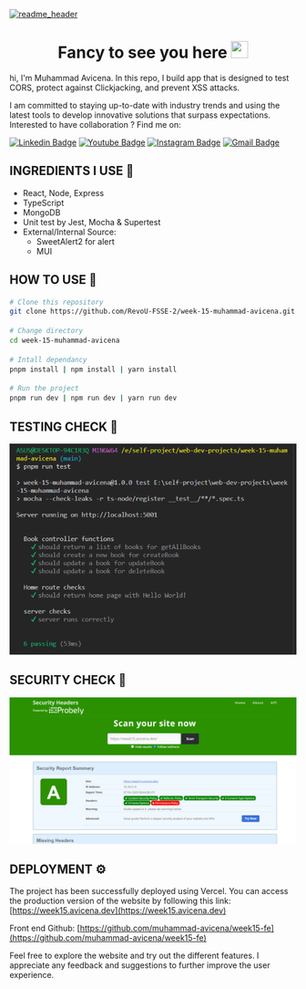 [![readme_header](https://github.com/muhammad-avicena/profile/assets/49929404/b7b89034-8e25-4f25-a1a2-5665aa66448c)](https://avicena.dev/)

<h1 align="center">Fancy to see you here <img src="https://raw.githubusercontent.com/muhammad-avicena/profile/master/wave.gif" width="30px" height="30px" /> </h1>

hi, I'm Muhammad Avicena. In this repo, I build app that is designed to test CORS, protect against Clickjacking, and prevent XSS attacks.

I am committed to staying up-to-date with industry trends and using the latest tools to develop innovative solutions that surpass expectations.
Interested to have collaboration ? Find me on:

[![Linkedin Badge](https://img.shields.io/badge/-Muhammad_Avicena-blue?style=flat-square&logo=Linkedin&logoColor=white)](https://www.linkedin.com/in/muhammad-avicena/)
[![Youtube Badge](https://img.shields.io/badge/-Muhammad_Avicena-darkred?style=flat-square&logo=youtube&logoColor=white)](https://www.youtube.com/@MuhammadAvicena)
[![Instagram Badge](https://img.shields.io/badge/-ryuhideaki.dev-purple?style=flat-square&logo=instagram&logoColor=white)](https://www.instagram.com/ryuhideaki.dev/)
[![Gmail Badge](https://img.shields.io/badge/-cenarahmant.dev@gmail.com-c14438?style=flat-square&logo=Gmail&logoColor=white)](mailto:cenarahmant.dev@gmail.com)

## INGREDIENTS I USE 📜

- React, Node, Express
- TypeScript
- MongoDB
- Unit test by Jest, Mocha & Supertest
- External/Internal Source:
  - SweetAlert2 for alert
  - MUI

## HOW TO USE 🌟

```bash
# Clone this repository
git clone https://github.com/RevoU-FSSE-2/week-15-muhammad-avicena.git

# Change directory
cd week-15-muhammad-avicena

# Intall dependancy
pnpm install | npm install | yarn install

# Run the project
pnpm run dev | npm run dev | yarn run dev
```

## TESTING CHECK 🚧

![testing](./assets-github/unitTest.png)

## SECURITY CHECK 🚨

![security](./assets-github/security.png)

## DEPLOYMENT ⚙️

The project has been successfully deployed using Vercel. You can access the production version of the website by following this link: [https://week15.avicena.dev](https://week15.avicena.dev)

Front end Github: [https://github.com/muhammad-avicena/week15-fe](https://github.com/muhammad-avicena/week15-fe)

Feel free to explore the website and try out the different features. I appreciate any feedback and suggestions to further improve the user experience.

